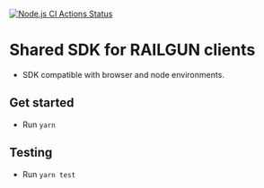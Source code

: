 [![Node.js CI Actions Status](https://github.com/Railgun-Privacy/lepton-clients-shared-private/actions/workflows/node.js.yml/badge.svg?branch=master)](https://github.com/Railgun-Privacy/lepton-clients-shared-private/actions)

# Shared SDK for RAILGUN clients

- SDK compatible with browser and node environments.

## Get started

- Run `yarn`

## Testing

- Run `yarn test`
